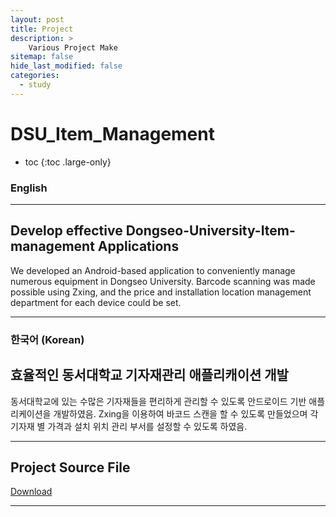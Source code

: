 ```yaml
---
layout: post
title: Project
description: >
    Various Project Make
sitemap: false
hide_last_modified: false
categories:
  - study
---
```


# DSU_Item_Management

* toc
{:toc .large-only}

### English
---

## Develop effective Dongseo-University-Item-management Applications

  We developed an Android-based application to conveniently manage numerous equipment in Dongseo University. Barcode scanning was made possible using Zxing, and the price and installation location management department for each device could be set.

---
### 한국어 (Korean)
## 효율적인 동서대학교 기자재관리 애플리캐이션 개발
  
  동서대학교에 있는 수많은 기자재들을 편리하게 관리할 수 있도록 안드로이드 기반 애플리케이션을 개발하였음. Zxing을 이용하여 바코드 스캔을 할 수 있도록 만들었으며 각 기자재 별 가격과 설치 위치 관리 부서를 설정할 수 있도록 하였음.
  
---

## Project Source File
[Download](https://github.com/YooTaeJeong/DSU_Item_Management)

---